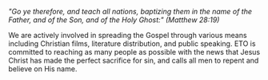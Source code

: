 *"Go ye therefore, and teach all nations, baptizing them in the name of the Father, and of the Son, and of the Holy Ghost:" (Matthew 28:19)*

We are actively involved in spreading the Gospel through various means including Christian films, literature distribution, and public speaking. ETO is committed to reaching as many people as possible with the news that Jesus Christ has made the perfect sacrifice for sin, and calls all men to repent and believe on His name.
